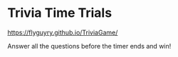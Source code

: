 # Trivia Time Trials

https://flyguyry.github.io/TriviaGame/

Answer all the questions before the timer ends and win!
